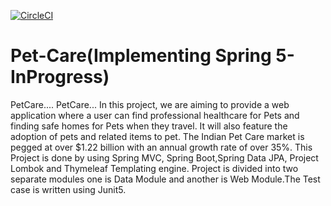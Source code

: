 [![CircleCI](https://circleci.com/gh/Rzat/Pet-Care.svg?style=svg)](https://circleci.com/gh/Rzat/Pet-Care)

# Pet-Care(Implementing Spring 5-InProgress)

PetCare....
PetCare... In this project, we are aiming to provide a web application where a user can find professional healthcare for Pets and finding safe homes for Pets when they travel. It will also feature the adoption of pets and related items to pet. The Indian Pet Care market is pegged at over $1.22 billion with an annual growth rate of over 35%.
This Project is done by using Spring MVC, Spring Boot,Spring Data JPA, Project Lombok and Thymeleaf Templating engine. Project is divided into two separate modules 
one is Data Module and another is Web Module.The Test case is written using Junit5.
